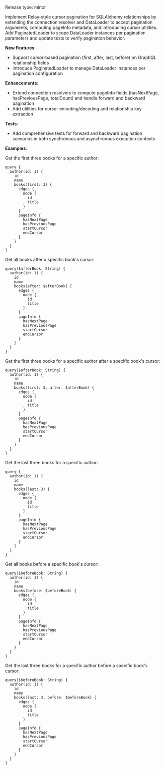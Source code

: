 Release type: minor

Implement Relay-style cursor pagination for SQLAlchemy relationships by extending the connection resolver and DataLoader to accept pagination arguments, computing pageInfo metadata, and introducing cursor utilities. Add PaginatedLoader to scope DataLoader instances per pagination parameters and update tests to verify pagination behavior.

**New Features**:
- Support cursor-based pagination (first, after, last, before) on GraphQL relationship fields
- Introduce PaginatedLoader to manage DataLoader instances per pagination configuration

**Enhancements**:
- Extend connection resolvers to compute pageInfo fields (hasNextPage, hasPreviousPage, totalCount) and handle forward and backward pagination
- Add utilities for cursor encoding/decoding and relationship key extraction

**Tests**:
- Add comprehensive tests for forward and backward pagination scenarios in both synchronous and asynchronous execution contexts

**Examples**:

Get the first three books for a specific author:

```gql
query {
  author(id: 1) {
    id
    name
    books(first: 3) {
      edges {
        node {
          id
          title
        }
      }
      pageInfo {
        hasNextPage
        hasPreviousPage
        startCursor
        endCursor
      }
    }
  }
}
```

Get all books after a specific book's cursor:

```gql
query($afterBook: String) {
  author(id: 1) {
    id
    name
    books(after: $afterBook) {
      edges {
        node {
          id
          title
        }
      }
      pageInfo {
        hasNextPage
        hasPreviousPage
        startCursor
        endCursor
      }
    }
  }
}
```

Get the first three books for a specific author after a specific book's cursor:

```gql
query($afterBook: String) {
  author(id: 1) {
    id
    name
    books(first: 3, after: $afterBook) {
      edges {
        node {
          id
          title
        }
      }
      pageInfo {
        hasNextPage
        hasPreviousPage
        startCursor
        endCursor
      }
    }
  }
}
```


Get the last three books for a specific author:

```gql
query {
  author(id: 1) {
    id
    name
    books(last: 3) {
      edges {
        node {
          id
          title
        }
      }
      pageInfo {
        hasNextPage
        hasPreviousPage
        startCursor
        endCursor
      }
    }
  }
}
```

Get all books before a specific book's cursor:

```gql
query($beforeBook: String) {
  author(id: 1) {
    id
    name
    books(before: $beforeBook) {
      edges {
        node {
          id
          title
        }
      }
      pageInfo {
        hasNextPage
        hasPreviousPage
        startCursor
        endCursor
      }
    }
  }
}
```

Get the last three books for a specific author before a specific book's cursor:

```gql
query($beforeBook: String) {
  author(id: 1) {
    id
    name
    books(last: 3, before: $beforeBook) {
      edges {
        node {
          id
          title
        }
      }
      pageInfo {
        hasNextPage
        hasPreviousPage
        startCursor
        endCursor
      }
    }
  }
}
```
